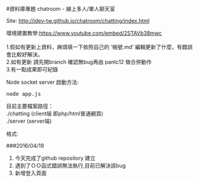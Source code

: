 #資料庫專題
chatroom - 線上多人/單人聊天室 

Site: http://idev-tw.github.io/chatroom/chatting/index.html

環境建置教學:<a href="https://www.youtube.com/embed/2STAVb38mwc">https://www.youtube.com/embed/2STAVb38mwc</a><br><br>
1.假如有更新上資料，麻煩填一下依照自己的 '帳號.md' 編輯更新了什麼，有錯誤會比較好解決。<br>
2.如有更新 請先開branch 確認無bug再由 pantc12 做合併動作<br>
3.有一點成果即可紀錄<br>

Node socket server 啟動方法:<br>
<pre>node app.js</pre>

目前主要檔案路徑：<br>
./chatting (client端 即php/html普通網頁)<br>
./server (server端)<br>



格式:

###2016/04/19
1. 今天完成了github repository 建立
2. 遇到了ＯＯ函式錯誤無法執行,目前已解決該bug
3. 新增登入頁面

